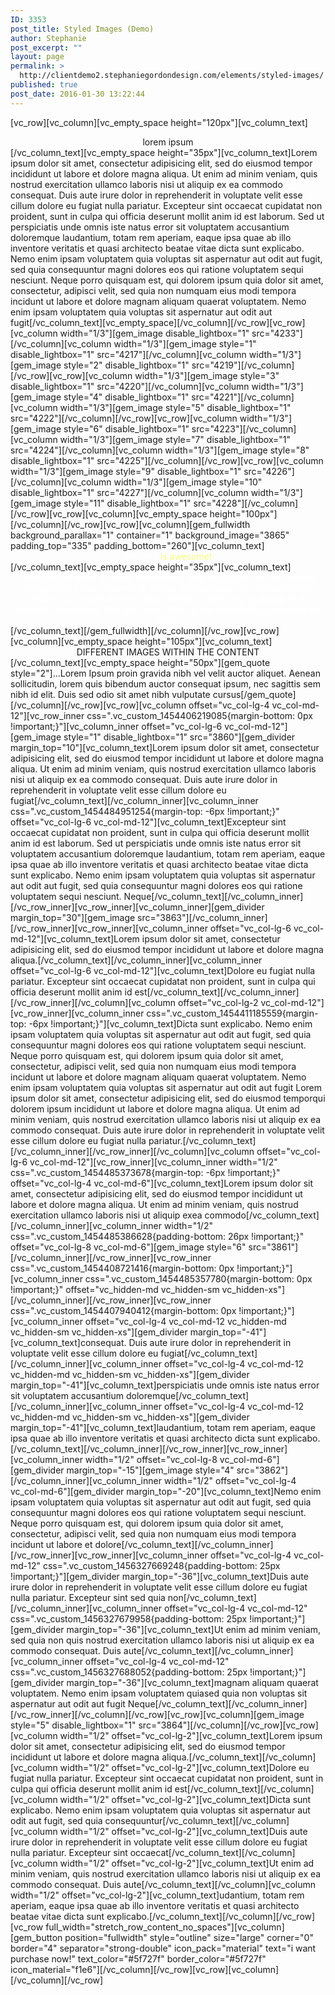 ```yaml
---
ID: 3353
post_title: Styled Images (Demo)
author: Stephanie
post_excerpt: ""
layout: page
permalink: >
  http://clientdemo2.stephaniegordondesign.com/elements/styled-images/
published: true
post_date: 2016-01-30 13:22:44
---
```

[vc_row][vc_column][vc_empty_space height="120px"][vc_column_text]
<div class="title-h1" style="text-align: center;"><span class="light">lorem</span> ipsum</div>
[/vc_column_text][vc_empty_space height="35px"][vc_column_text]Lorem ipsum dolor sit amet, consectetur adipisicing elit, sed do eiusmod tempor incididunt ut labore et dolore magna aliqua. Ut enim ad minim veniam, quis nostrud exercitation ullamco laboris nisi ut aliquip ex ea commodo consequat. Duis aute irure dolor in reprehenderit in voluptate velit esse cillum dolore eu fugiat nulla pariatur. Excepteur sint occaecat cupidatat non proident, sunt in culpa qui officia deserunt mollit anim id est laborum. Sed ut perspiciatis unde omnis iste natus error sit voluptatem accusantium doloremque laudantium, totam rem aperiam, eaque ipsa quae ab illo inventore veritatis et quasi architecto beatae vitae dicta sunt explicabo. Nemo enim ipsam voluptatem quia voluptas sit aspernatur aut odit aut fugit, sed quia consequuntur magni dolores eos qui ratione voluptatem sequi nesciunt. Neque porro quisquam est, qui dolorem ipsum quia dolor sit amet, consectetur, adipisci velit, sed quia non numquam eius modi tempora incidunt ut labore et dolore magnam aliquam quaerat voluptatem. Nemo enim ipsam voluptatem quia voluptas sit aspernatur aut odit aut fugit[/vc_column_text][vc_empty_space][/vc_column][/vc_row][vc_row][vc_column width="1/3"][gem_image disable_lightbox="1" src="4233"][/vc_column][vc_column width="1/3"][gem_image style="1" disable_lightbox="1" src="4217"][/vc_column][vc_column width="1/3"][gem_image style="2" disable_lightbox="1" src="4219"][/vc_column][/vc_row][vc_row][vc_column width="1/3"][gem_image style="3" disable_lightbox="1" src="4220"][/vc_column][vc_column width="1/3"][gem_image style="4" disable_lightbox="1" src="4221"][/vc_column][vc_column width="1/3"][gem_image style="5" disable_lightbox="1" src="4222"][/vc_column][/vc_row][vc_row][vc_column width="1/3"][gem_image style="6" disable_lightbox="1" src="4223"][/vc_column][vc_column width="1/3"][gem_image style="7" disable_lightbox="1" src="4224"][/vc_column][vc_column width="1/3"][gem_image style="8" disable_lightbox="1" src="4225"][/vc_column][/vc_row][vc_row][vc_column width="1/3"][gem_image style="9" disable_lightbox="1" src="4226"][/vc_column][vc_column width="1/3"][gem_image style="10" disable_lightbox="1" src="4227"][/vc_column][vc_column width="1/3"][gem_image style="11" disable_lightbox="1" src="4228"][/vc_column][/vc_row][vc_row][vc_column][vc_empty_space height="100px"][/vc_column][/vc_row][vc_row][vc_column][gem_fullwidth background_parallax="1" container="1" background_image="3865" padding_top="335" padding_bottom="260"][vc_column_text]
<div class="title-xlarge" style="text-align: center;"><span style="color: #ffffff;">the gem</span> <span style="color: #f4ff78;">is awesome!</span></div>
[/vc_column_text][vc_empty_space height="35px"][vc_column_text]
<div class="styled-subtitle" style="text-align: center;"><span style="color: #ffffff;">Lorem ipsum dolor sit amet, consectetur adipisicing elit, sed do eiusmod tempor incididunt ut labore et dolore magna aliqua. Ut enim ad minim veniam, quis nostrud exercitation ullamco laboris nisi ut aliquip ex ea commodo consequat. Duis aute irure dolor in reprehenderit in voluptate velit esse </span></div>
[/vc_column_text][/gem_fullwidth][/vc_column][/vc_row][vc_row][vc_column][vc_empty_space height="105px"][vc_column_text]
<div class="title-h1" style="text-align: center;"><span class="light">DIFFERENT IMAGES</span> WITHIN THE CONTENT</div>
[/vc_column_text][vc_empty_space height="50px"][gem_quote style="2"]...Lorem Ipsum proin gravida nibh vel velit auctor aliquet. Aenean sollicitudin, lorem quis bibendum auctor consequat ipsum, nec sagittis sem nibh id elit. Duis sed odio sit amet nibh vulputate cursus[/gem_quote][/vc_column][/vc_row][vc_row][vc_column offset="vc_col-lg-4 vc_col-md-12"][vc_row_inner css=".vc_custom_1454406219085{margin-bottom: 0px !important;}"][vc_column_inner offset="vc_col-lg-6 vc_col-md-12"][gem_image style="1" disable_lightbox="1" src="3860"][gem_divider margin_top="10"][vc_column_text]Lorem ipsum dolor sit amet, consectetur adipisicing elit, sed do eiusmod tempor incididunt ut labore et dolore magna aliqua. Ut enim ad minim veniam, quis nostrud exercitation ullamco laboris nisi ut aliquip ex ea commodo consequat. Duis aute irure dolor in reprehenderit in voluptate velit esse cillum dolore eu fugiat[/vc_column_text][/vc_column_inner][vc_column_inner css=".vc_custom_1454484951254{margin-top: -6px !important;}" offset="vc_col-lg-6 vc_col-md-12"][vc_column_text]Excepteur sint occaecat cupidatat non proident, sunt in culpa qui officia deserunt mollit anim id est laborum. Sed ut perspiciatis unde omnis iste natus error sit voluptatem accusantium doloremque laudantium, totam rem aperiam, eaque ipsa quae ab illo inventore veritatis et quasi architecto beatae vitae dicta sunt explicabo. Nemo enim ipsam voluptatem quia voluptas sit aspernatur aut odit aut fugit, sed quia consequuntur magni dolores eos qui ratione voluptatem sequi nesciunt. Neque[/vc_column_text][/vc_column_inner][/vc_row_inner][vc_row_inner][vc_column_inner][gem_divider margin_top="30"][gem_image src="3863"][/vc_column_inner][/vc_row_inner][vc_row_inner][vc_column_inner offset="vc_col-lg-6 vc_col-md-12"][vc_column_text]Lorem ipsum dolor sit amet, consectetur adipisicing elit, sed do eiusmod tempor incididunt ut labore et dolore magna aliqua.[/vc_column_text][/vc_column_inner][vc_column_inner offset="vc_col-lg-6 vc_col-md-12"][vc_column_text]Dolore eu fugiat nulla pariatur. Excepteur sint occaecat cupidatat non proident, sunt in culpa qui officia deserunt mollit anim id est[/vc_column_text][/vc_column_inner][/vc_row_inner][/vc_column][vc_column offset="vc_col-lg-2 vc_col-md-12"][vc_row_inner][vc_column_inner css=".vc_custom_1454411185559{margin-top: -6px !important;}"][vc_column_text]Dicta sunt explicabo. Nemo enim ipsam voluptatem quia voluptas sit aspernatur aut odit aut fugit, sed quia consequuntur magni dolores eos qui ratione voluptatem sequi nesciunt. Neque porro quisquam est, qui dolorem ipsum quia dolor sit amet, consectetur, adipisci velit, sed quia non numquam eius modi tempora incidunt ut labore et dolore magnam aliquam quaerat voluptatem. Nemo enim ipsam voluptatem quia voluptas sit aspernatur aut odit aut fugit Lorem ipsum dolor sit amet, consectetur adipisicing elit, sed do eiusmod temporqui dolorem ipsum incididunt ut labore et dolore magna aliqua. Ut enim ad minim veniam, quis nostrud exercitation ullamco laboris nisi ut aliquip ex ea commodo consequat. Duis aute irure dolor in reprehenderit in voluptate velit esse cillum dolore eu fugiat nulla pariatur.[/vc_column_text][/vc_column_inner][/vc_row_inner][/vc_column][vc_column offset="vc_col-lg-6 vc_col-md-12"][vc_row_inner][vc_column_inner width="1/2" css=".vc_custom_1454485373678{margin-top: -6px !important;}" offset="vc_col-lg-4 vc_col-md-6"][vc_column_text]Lorem ipsum dolor sit amet, consectetur adipisicing elit, sed do eiusmod tempor incididunt ut labore et dolore magna aliqua. Ut enim ad minim veniam, quis nostrud exercitation ullamco laboris nisi ut aliquip exea commodo[/vc_column_text][/vc_column_inner][vc_column_inner width="1/2" css=".vc_custom_1454485386628{padding-bottom: 26px !important;}" offset="vc_col-lg-8 vc_col-md-6"][gem_image style="6" src="3861"][/vc_column_inner][/vc_row_inner][vc_row_inner css=".vc_custom_1454408721416{margin-bottom: 0px !important;}"][vc_column_inner css=".vc_custom_1454485357780{margin-bottom: 0px !important;}" offset="vc_hidden-md vc_hidden-sm vc_hidden-xs"][/vc_column_inner][/vc_row_inner][vc_row_inner css=".vc_custom_1454407940412{margin-bottom: 0px !important;}"][vc_column_inner offset="vc_col-lg-4 vc_col-md-12 vc_hidden-md vc_hidden-sm vc_hidden-xs"][gem_divider margin_top="-41"][vc_column_text]consequat. Duis aute irure dolor in reprehenderit in voluptate velit esse cillum dolore eu fugiat[/vc_column_text][/vc_column_inner][vc_column_inner offset="vc_col-lg-4 vc_col-md-12 vc_hidden-md vc_hidden-sm vc_hidden-xs"][gem_divider margin_top="-41"][vc_column_text]perspiciatis unde omnis iste natus error sit voluptatem accusantium doloremque[/vc_column_text][/vc_column_inner][vc_column_inner offset="vc_col-lg-4 vc_col-md-12 vc_hidden-md vc_hidden-sm vc_hidden-xs"][gem_divider margin_top="-41"][vc_column_text]laudantium, totam rem aperiam, eaque ipsa quae ab illo inventore veritatis et quasi architecto dicta sunt explicabo.[/vc_column_text][/vc_column_inner][/vc_row_inner][vc_row_inner][vc_column_inner width="1/2" offset="vc_col-lg-8 vc_col-md-6"][gem_divider margin_top="-15"][gem_image style="4" src="3862"][/vc_column_inner][vc_column_inner width="1/2" offset="vc_col-lg-4 vc_col-md-6"][gem_divider margin_top="-20"][vc_column_text]Nemo enim ipsam voluptatem quia voluptas sit aspernatur aut odit aut fugit, sed quia consequuntur magni dolores eos qui ratione voluptatem sequi nesciunt. Neque porro quisquam est, qui dolorem ipsum quia dolor sit amet, consectetur, adipisci velit, sed quia non numquam eius modi tempora incidunt ut labore et dolore[/vc_column_text][/vc_column_inner][/vc_row_inner][vc_row_inner][vc_column_inner offset="vc_col-lg-4 vc_col-md-12" css=".vc_custom_1456327669248{padding-bottom: 25px !important;}"][gem_divider margin_top="-36"][vc_column_text]Duis aute irure dolor in reprehenderit in voluptate velit esse cillum dolore eu fugiat nulla pariatur. Excepteur sint sed quia non[/vc_column_text][/vc_column_inner][vc_column_inner offset="vc_col-lg-4 vc_col-md-12" css=".vc_custom_1456327679958{padding-bottom: 25px !important;}"][gem_divider margin_top="-36"][vc_column_text]Ut enim ad minim veniam, sed quia non quis nostrud exercitation ullamco laboris nisi ut aliquip ex ea commodo consequat. Duis aute[/vc_column_text][/vc_column_inner][vc_column_inner offset="vc_col-lg-4 vc_col-md-12" css=".vc_custom_1456327688052{padding-bottom: 25px !important;}"][gem_divider margin_top="-36"][vc_column_text]magnam aliquam quaerat voluptatem. Nemo enim ipsam voluptatem quiased quia non voluptas sit aspernatur aut odit aut fugit Neque[/vc_column_text][/vc_column_inner][/vc_row_inner][/vc_column][/vc_row][vc_row][vc_column][gem_image style="5" disable_lightbox="1" src="3864"][/vc_column][/vc_row][vc_row][vc_column width="1/2" offset="vc_col-lg-2"][vc_column_text]Lorem ipsum dolor sit amet, consectetur adipisicing elit, sed do eiusmod tempor incididunt ut labore et dolore magna aliqua.[/vc_column_text][/vc_column][vc_column width="1/2" offset="vc_col-lg-2"][vc_column_text]Dolore eu fugiat nulla pariatur. Excepteur sint occaecat cupidatat non proident, sunt in culpa qui officia deserunt mollit anim id est[/vc_column_text][/vc_column][vc_column width="1/2" offset="vc_col-lg-2"][vc_column_text]Dicta sunt explicabo. Nemo enim ipsam voluptatem quia voluptas sit aspernatur aut odit aut fugit, sed quia consequuntur[/vc_column_text][/vc_column][vc_column width="1/2" offset="vc_col-lg-2"][vc_column_text]Duis aute irure dolor in reprehenderit in voluptate velit esse cillum dolore eu fugiat nulla pariatur. Excepteur sint occaecat[/vc_column_text][/vc_column][vc_column width="1/2" offset="vc_col-lg-2"][vc_column_text]Ut enim ad minim veniam, quis nostrud exercitation ullamco laboris nisi ut aliquip ex ea commodo consequat. Duis aute[/vc_column_text][/vc_column][vc_column width="1/2" offset="vc_col-lg-2"][vc_column_text]udantium, totam rem aperiam, eaque ipsa quae ab illo inventore veritatis et quasi architecto beatae vitae dicta sunt explicabo.[/vc_column_text][/vc_column][/vc_row][vc_row full_width="stretch_row_content_no_spaces"][vc_column][gem_button position="fullwidth" style="outline" size="large" corner="0" border="4" separator="strong-double" icon_pack="material" text="i want purchase now!" text_color="#5f727f" border_color="#5f727f" icon_material="f1e6"][/vc_column][/vc_row][vc_row][vc_column][/vc_column][/vc_row]